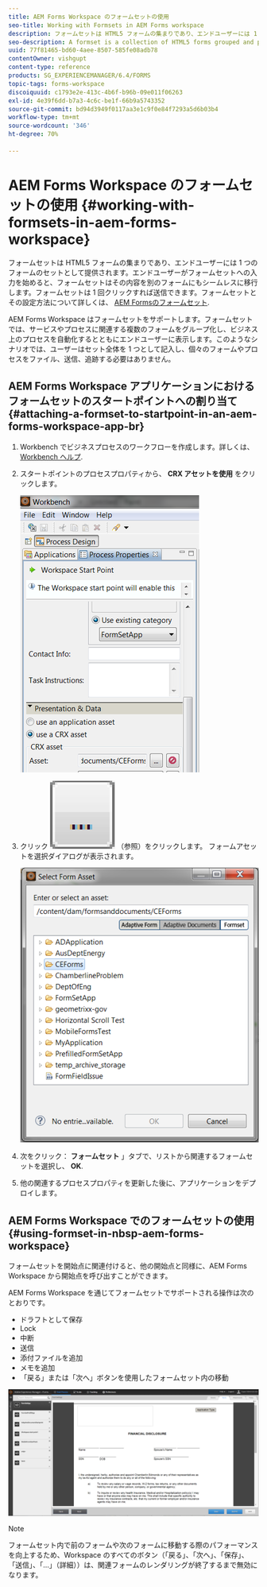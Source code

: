 ```yaml
---
title: AEM Forms Workspace のフォームセットの使用
seo-title: Working with Formsets in AEM Forms workspace
description: フォームセットは HTML5 フォームの集まりであり、エンドユーザーには 1 つのフォームのセットとして提供されます。AEM Forms Workspace でフォームセットを使用する方法について説明します。
seo-description: A formset is a collection of HTML5 forms grouped and presented as a single set of forms to end users. Learn how you can work with formsets in AEM Forms workspace.
uuid: 77f81465-bd60-4aee-8507-585fe08adb78
contentOwner: vishgupt
content-type: reference
products: SG_EXPERIENCEMANAGER/6.4/FORMS
topic-tags: forms-workspace
discoiquuid: c1793e2e-413c-4b6f-b96b-09e011f06263
exl-id: 4e39f6dd-b7a3-4c6c-be1f-66b9a5743352
source-git-commit: bd94d3949f0117aa3e1c9f0e84f7293a5d6b03b4
workflow-type: tm+mt
source-wordcount: '346'
ht-degree: 70%

---
```


# AEM Forms Workspace のフォームセットの使用 {#working-with-formsets-in-aem-forms-workspace}

フォームセットは HTML5 フォームの集まりであり、エンドユーザーには 1 つのフォームのセットとして提供されます。エンドユーザーがフォームセットへの入力を始めると、フォームセットはその内容を別のフォームにもシームレスに移行します。フォームセットは 1 回クリックすれば送信できます。フォームセットとその設定方法について詳しくは、 [AEM Formsのフォームセット](/help/forms/using/formset-in-aem-forms.md).

AEM Forms Workspace はフォームセットをサポートします。フォームセットでは、サービスやプロセスに関連する複数のフォームをグループ化し、ビジネス上のプロセスを自動化するとともにエンドユーザーに表示します。このようなシナリオでは、ユーザーはセット全体を 1 つとして記入し、個々のフォームやプロセスをファイル、送信、追跡する必要はありません。

## AEM Forms Workspace アプリケーションにおけるフォームセットのスタートポイントへの割り当て {#attaching-a-formset-to-startpoint-in-an-aem-forms-workspace-app-br}

1. Workbench でビジネスプロセスのワークフローを作成します。詳しくは、 [Workbench ヘルプ](https://www.adobe.com/go/learn_aemforms_workbench_63).
1. スタートポイントのプロセスプロパティから、 **CRX アセットを使用** をクリックします。

   ![1-1](assets/1-1.png)

1. クリック ![参照](assets/browse.png) （参照）をクリックします。 フォームアセットを選択ダイアログが表示されます。

   ![2](assets/2.png)

1. 次をクリック： **フォームセット** 」タブで、リストから関連するフォームセットを選択し、 **OK**.

1. 他の関連するプロセスプロパティを更新した後に、アプリケーションをデプロイします。

## AEM Forms Workspace でのフォームセットの使用 {#using-formset-in-nbsp-aem-forms-workspace}

フォームセットを開始点に関連付けると、他の開始点と同様に、AEM Forms Workspace から開始点を呼び出すことができます。

AEM Forms Workspace を通じてフォームセットでサポートされる操作は次のとおりです。

* ドラフトとして保存
* Lock
* 中断
* 送信
* 添付ファイルを追加
* メモを追加
* 「戻る」または「次へ」ボタンを使用したフォームセット内の移動

![3-1](assets/3-1.png)

>[!NOTE]
>
>フォームセット内で前のフォームや次のフォームに移動する際のパフォーマンスを向上するため、Workspace のすべてのボタン（「戻る」、「次へ」、「保存」、「送信」、「...」（詳細））は、関連フォームのレンダリングが終了するまで無効になります。
